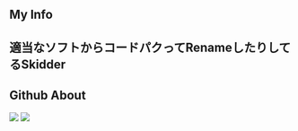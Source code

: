 ## My Info
## 適当なソフトからコードパクってRenameしたりしてるSkidder

## Github About
<picture>
  <source
    srcset="https://github-readme-stats.vercel.app/api?username=dada994a&show_icons=true&theme=white"
    media="(prefers-color-scheme: white)"
  />
  <source
    srcset="https://github-readme-stats.vercel.app/api?username=dada994a&show_icons=true"
    media="(prefers-color-scheme: light), (prefers-color-scheme: no-preference)"
  />
  <img src="https://github-readme-stats.vercel.app/api?username=dada994a&show_icons=true" />
</picture>
<picture>
  <img src="https://github-readme-stats.vercel.app/api/top-langs/?username=dada994a&layout=compact&theme=white" />
</picture>
